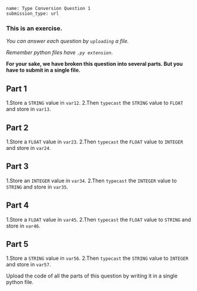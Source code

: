 ```ngMeta
name: Type Conversion Question 1
submission_type: url
```
### This is an exercise.
*You can answer each question by `uploading` a file.*

*Remember python files have `.py extension`*.

**For your sake, we have broken this question into several parts. But you have to submit in a single file.**

## Part 1
1.Store a `STRING` value in `var12`.
2.Then `typecast` the `STRING` value to `FLOAT` and store in `var13`.

## Part 2
1.Store a `FLOAT` value in `var23`. 
2.Then `typecast` the `FLOAT` value to `INTEGER` and store in `var24`.

## Part 3
1.Store an `INTEGER` value in `var34`.
2.Then `typecast` the `INTEGER` value to `STRING` and store in `var35`.

## Part 4
1.Store a `FLOAT` value in `var45`.
2.Then `typecast` the `FLOAT` value to `STRING` and store in `var46`.

## Part 5
1.Store a `STRING` value in `var56`.
2.Then `typecast` the `STRING` value to `INTEGER` and store in `var57`.

Upload the code of all the parts of this question by writing it in a single python file.